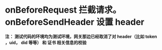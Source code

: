 # onBeforeRequest 拦截请求。 onBeforeSendHeader 设置 header

**注： 测试代码的环境均为测试环境，网关那边已经取消了对 header（比如 token ，uid， did 等等） 和 证书 相关信息的校验**
